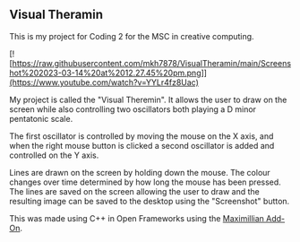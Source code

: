 ## Visual Theramin

This is my project for Coding 2 for the MSC in creative computing.

[![https://raw.githubusercontent.com/mkh7878/VisualTheramin/main/Screenshot%202023-03-14%20at%2012.27.45%20pm.png]](https://www.youtube.com/watch?v=YYLr4fz8Uac)

My project is called the "Visual Theremin". It allows the user to draw on the screen while also controlling two oscillators both playing a D minor pentatonic scale. 

The first oscillator is controlled by moving the mouse on the X axis, and when the right mouse button is clicked a second oscillator is added and controlled on the Y axis. 

Lines are drawn on the screen by holding down the mouse. The colour changes over time determined by how long the mouse has been pressed. The lines are saved on the screen allowing the user to draw and the resulting image can be saved to the desktop using the "Screenshot" button. 

This was made using C++ in Open Frameworks using the [Maximillian Add-On](https://github.com/micknoise/Maximilian).
